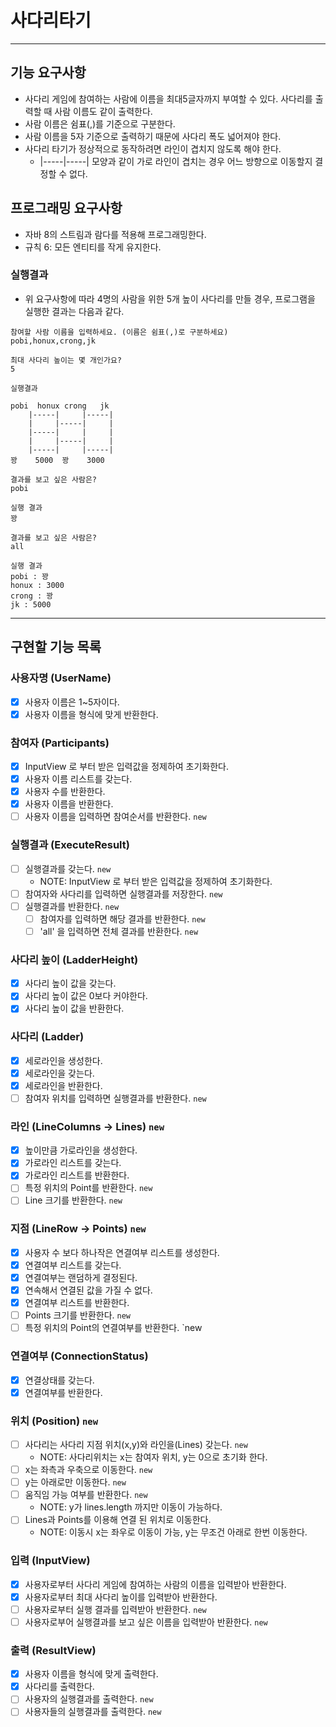 # 사다리타기

---


## 기능 요구사항
- 사다리 게임에 참여하는 사람에 이름을 최대5글자까지 부여할 수 있다. 사다리를 출력할 때 사람 이름도 같이 출력한다.
- 사람 이름은 쉼표(,)를 기준으로 구분한다.
- 사람 이름을 5자 기준으로 출력하기 때문에 사다리 폭도 넓어져야 한다.
- 사다리 타기가 정상적으로 동작하려면 라인이 겹치지 않도록 해야 한다.
  - |-----|-----| 모양과 같이 가로 라인이 겹치는 경우 어느 방향으로 이동할지 결정할 수 없다.

## 프로그래밍 요구사항
- 자바 8의 스트림과 람다를 적용해 프로그래밍한다.
- 규칙 6: 모든 엔티티를 작게 유지한다.

### 실행결과
- 위 요구사항에 따라 4명의 사람을 위한 5개 높이 사다리를 만들 경우, 프로그램을 실행한 결과는 다음과 같다.
```text
참여할 사람 이름을 입력하세요. (이름은 쉼표(,)로 구분하세요)
pobi,honux,crong,jk

최대 사다리 높이는 몇 개인가요?
5

실행결과

pobi  honux crong   jk
    |-----|     |-----|
    |     |-----|     |
    |-----|     |     |
    |     |-----|     |
    |-----|     |-----|
꽝    5000  꽝    3000

결과를 보고 싶은 사람은?
pobi

실행 결과
꽝

결과를 보고 싶은 사람은?
all

실행 결과
pobi : 꽝
honux : 3000
crong : 꽝
jk : 5000
```

---


## 구현할 기능 목록
### 사용자명 (UserName)
- [x] 사용자 이름은 1~5자이다.
- [x] 사용자 이름을 형식에 맞게 반환한다.

### 참여자 (Participants)
- [x] InputView 로 부터 받은 입력값을 정제하여 초기화한다.
- [x] 사용자 이름 리스트를 갖는다.
- [x] 사용자 수를 반환한다.
- [x] 사용자 이름을 반환한다.
- [ ] 사용자 이름을 입력하면 참여순서를 반환한다. `new`

### 실행결과 (ExecuteResult)
- [ ] 실행결과를 갖는다. `new`
  - NOTE: InputView 로 부터 받은 입력값을 정제하여 초기화한다.
- [ ] 참여자와 사다리를 입력하면 실행결과를 저장한다. `new`
- [ ] 실행결과를 반환한다. `new`
  - [ ] 참여자를 입력하면 해당 결과를 반환한다. `new`
  - [ ] 'all' 을 입력하면 전체 결과를 반환한다. `new`

### 사다리 높이 (LadderHeight)
- [x] 사다리 높이 값을 갖는다.
- [x] 사다리 높이 값은 0보다 커야한다.
- [x] 사다리 높이 값을 반환한다.

### 사다리 (Ladder)
- [x] 세로라인을 생성한다.
- [x] 세로라인을 갖는다.
- [x] 세로라인을 반환한다.
- [ ] 참여자 위치를 입력하면 실행결과를 반환한다. `new`

### 라인 (LineColumns -> Lines) `new`
- [x] 높이만큼 가로라인을 생성한다.
- [x] 가로라인 리스트를 갖는다.
- [x] 가로라인 리스트를 반환한다.
- [ ] 특정 위치의 Point를 반환한다. `new`
- [ ] Line 크기를 반환한다. `new`

### 지점 (LineRow -> Points) `new`
- [x] 사용자 수 보다 하나작은 연결여부 리스트를 생성한다.
- [x] 연결여부 리스트를 갖는다.
- [x] 연결여부는 랜덤하게 결정된다.
- [x] 연속해서 연결된 값을 가질 수 없다.
- [x] 연결여부 리스트를 반환한다.
- [ ] Points 크기를 반환한다. `new`
- [ ] 특정 위치의 Point의 연결여부를 반환한다. `new 

### 연결여부 (ConnectionStatus)
- [x] 연결상태를 갖는다.
- [x] 연결여부를 반환한다.

### 위치 (Position) `new`
- [ ] 사다리는 사다리 지점 위치(x,y)와 라인을(Lines) 갖는다. `new`
  - NOTE: 사다리위치는 x는 참여자 위치, y는 0으로 초기화 한다.
- [ ] x는 좌측과 우축으로 이동한다. `new`
- [ ] y는 아래로만 이동한다. `new`
- [ ] 움직임 가능 여부를 반환한다. `new`
  - NOTE: y가 lines.length 까지만 이동이 가능하다.
- [ ] Lines과 Points를 이용해 연결 된 위치로 이동한다.
  - NOTE: 이동시 x는 좌우로 이동이 가능, y는 무조건 아래로 한번 이동한다.

### 입력 (InputView)
- [x] 사용자로부터 사다리 게임에 참여하는 사람의 이름을 입력받아 반환한다.
- [x] 사용자로부터 최대 사다리 높이를 입력받아 반환한다. 
- [ ] 사용자로부터 실행 결과를 입력받아 반환한다. `new`
- [ ] 사용자로부어 실행결과를 보고 싶은 이름을 입력받아 반환한다. `new`

### 출력 (ResultView)
- [x] 사용자 이름을 형식에 맞게 출력한다.
- [x] 사다리를 출력한다.
- [ ] 사용자의 실행결과를 출력한다. `new`
- [ ] 사용자들의 실행결과를 출력한다. `new`
